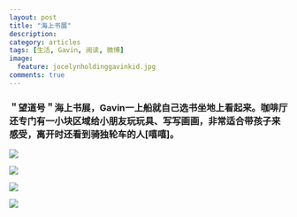 ```yaml
---
layout: post
title: "海上书展"
description: 
category: articles
tags: [生活, Gavin, 阅读, 微博]
image:
  feature: jocelynholdinggavinkid.jpg
comments: true
---
```


### ＂望道号＂海上书展，Gavin一上船就自己选书坐地上看起来。咖啡厅还专门有一小块区域给小朋友玩玩具、写写画画，非常适合带孩子来感受，离开时还看到骑独轮车的人[嘻嘻]。 ###

![](http://i.imgur.com/PLdK61K.jpg)

![](http://i.imgur.com/w06Qr82.jpg)

![](http://i.imgur.com/XlP2V5u.jpg)

![](http://i.imgur.com/9d35nJO.jpg)